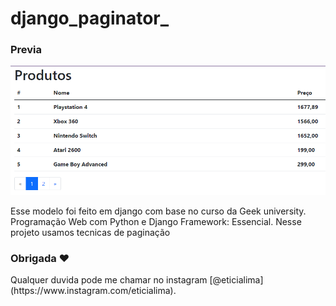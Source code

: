 # django_paginator_

### Previa
 
<img src="git/demo.png?raw=true"/> 
 
<p>Esse modelo foi feito em django com base no curso da Geek university. Programação Web com Python e Django Framework: Essencial. Nesse projeto usamos tecnicas de paginação</p>
   
### Obrigada ❤️
<p>Qualquer duvida pode me chamar no instagram [@eticialima](https://www.instagram.com/eticialima).</p> 
<br> 
 